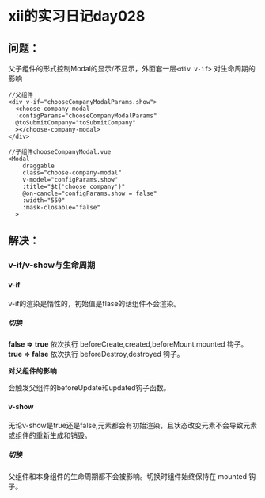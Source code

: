# xii的实习日记day028

## 问题：

父子组件的形式控制Modal的显示/不显示，外面套一层`<div v-if>` 对生命周期的影响

```
//父组件
<div v-if="chooseCompanyModalParams.show">
  <choose-company-modal
  :configParams="chooseCompanyModalParams"
  @toSubmitCompany="toSubmitCompany"
  ></choose-company-modal>
</div>

//子组件chooseCompanyModal.vue
<Modal
    draggable
    class="choose-company-modal"
    v-model="configParams.show"
    :title="$t('choose_company')"
    @on-cancle="configParams.show = false"
    :width="550"
    :mask-closable="false"
  >
```

## 解决：

### v-if/v-show与生命周期

#### v-if

v-if的渲染是惰性的，初始值是flase的话组件不会渲染。

##### 切换

**false => true**
 依次执行 beforeCreate,created,beforeMount,mounted 钩子。
**true => false**
 依次执行 beforeDestroy,destroyed 钩子。

**对父组件的影响**

会触发父组件的beforeUpdate和updated钩子函数。

#### v-show

无论v-show是true还是false,元素都会有初始渲染，且状态改变元素不会导致元素或组件的重新生成和销毁。

##### 切换

父组件和本身组件的生命周期都不会被影响。切换时组件始终保持在 mounted 钩子。

